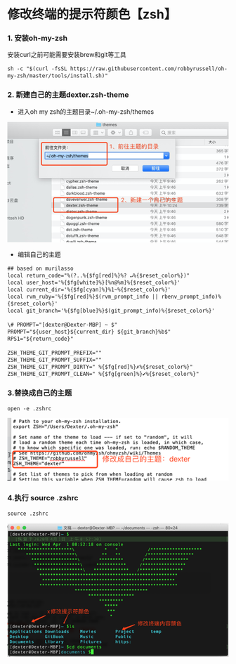 # 修改终端的提示符颜色【zsh】

### 1. 安装oh-my-zsh

安装curl之前可能需要安装brew和git等工具

```text
sh -c "$(curl -fsSL https://raw.githubusercontent.com/robbyrussell/oh-my-zsh/master/tools/install.sh)"
```

### 2. 新建自己的主题dexter.zsh-theme

* 进入oh my zsh的主题目录~/.oh-my-zsh/themes

![](/assets/macbook-终端-提示符颜色-1.png)

* 编辑自己的主题 
 
```text
## based on murilasso
local return_code="%(?..%{$fg[red]%}%? ↵%{$reset_color%})"
local user_host='%{$fg[white]%}[%n@%m]%{$reset_color%}'
local current_dir='%{$fg[cyan]%}%1~%{$reset_color%}'
local rvm_ruby='%{$fg[red]%}$(rvm_prompt_info || rbenv_prompt_info)%{$reset_color%}'
local git_branch='%{$fg[blue]%}$(git_prompt_info)%{$reset_color%}'

\# PROMPT="[dexter@Dexter-MBP] ~ $"
PROMPT="${user_host}${current_dir} ${git_branch}%b$"
RPS1="${return_code}"

ZSH_THEME_GIT_PROMPT_PREFIX=""
ZSH_THEME_GIT_PROMPT_SUFFIX=""
ZSH_THEME_GIT_PROMPT_DIRTY=" %{$fg[red]%}✗%{$reset_color%}"
ZSH_THEME_GIT_PROMPT_CLEAN=" %{$fg[green]%}✔%{$reset_color%}"
```

### 3.替换成自己的主题
```text
open -e .zshrc
```
![](/assets/macbook-终端-提示符颜色-2.png)

### 4.执行 source .zshrc
```text
source .zshrc
```
![](/assets/macbook-终端-提示符颜色-3.png)
